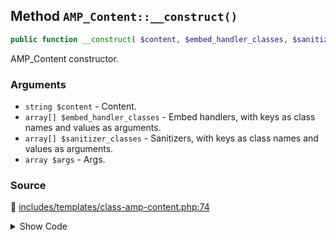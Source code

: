## Method `AMP_Content::__construct()`

```php
public function __construct( $content, $embed_handler_classes, $sanitizer_classes, $args = array() );
```

AMP_Content constructor.

### Arguments

* `string $content` - Content.
* `array[] $embed_handler_classes` - Embed handlers, with keys as class names and values as arguments.
* `array[] $sanitizer_classes` - Sanitizers, with keys as class names and values as arguments.
* `array $args` - Args.

### Source

:link: [includes/templates/class-amp-content.php:74](../../includes/templates/class-amp-content.php#L74-L83)

<details>
<summary>Show Code</summary>

```php
public function __construct( $content, $embed_handler_classes, $sanitizer_classes, $args = [] ) {
	$this->content           = $content;
	$this->args              = $args;
	$this->embed_handlers    = $this->register_embed_handlers( $embed_handler_classes );
	$this->sanitizer_classes = $sanitizer_classes;
	$this->sanitizer_classes['AMP_Embed_Sanitizer']['embed_handlers'] = $this->embed_handlers;
	$this->transform();
}
```

</details>
